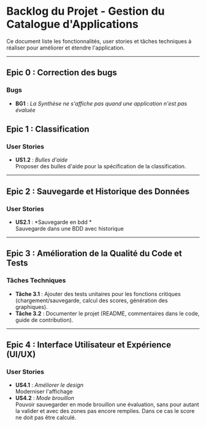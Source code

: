 # Backlog du Projet - Gestion du Catalogue d'Applications

Ce document liste les fonctionnalités, user stories et tâches techniques à réaliser pour améliorer et étendre l'application.

---

## Epic 0 : Correction des bugs 
### Bugs
- **BG1** : *La Synthèse ne s'affiche pas quand une application n'est pas évaluée*

## Epic 1 : Classification 
### User Stories
- **US1.2** : *Bulles d'aide*  
  Proposer des bulles d'aide pour la spécification de la classification.

---

## Epic 2 : Sauvegarde et Historique des Données

### User Stories
- **US2.1** : *Sauvegarde en bdd *  
  Sauvegarde dans une BDD avec historique

---

## Epic 3 : Amélioration de la Qualité du Code et Tests

### Tâches Techniques
- **Tâche 3.1** : Ajouter des tests unitaires pour les fonctions critiques (chargement/sauvegarde, calcul des scores, génération des graphiques).
- **Tâche 3.2** : Documenter le projet (README, commentaires dans le code, guide de contribution).

---

## Epic 4 : Interface Utilisateur et Expérience (UI/UX)

### User Stories
- **US4.1** : *Améliorer le design*  
  Moderniser l'affichage
- **US4.2** : *Mode brouillon*  
  Pouvoir sauvegarder en mode brouillon une évaluation, sans pour autant la valider et avec des zones pas encore remplies.
  Dans ce cas le score ne doit pas être calculé.

